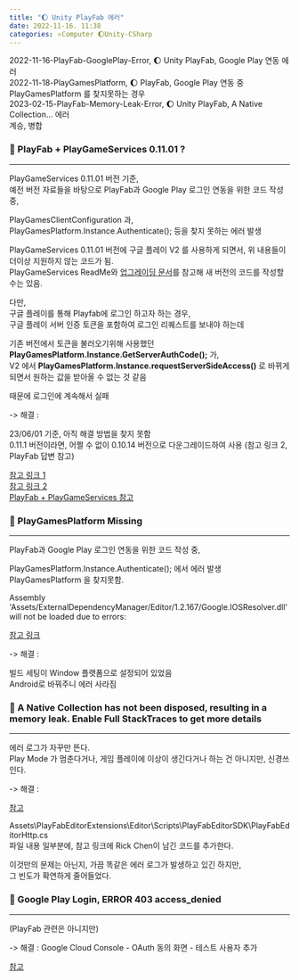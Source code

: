 ```yaml
---
title: "🌔 Unity PlayFab 에러"
date: 2022-11-16. 11:38
categories: ⭐Computer 🌔Unity-CSharp
---
```


2022-11-16-PlayFab-GooglePlay-Error, 🌔 Unity PlayFab, Google Play 연동 에러  
2022-11-18-PlayGamesPlatform, 🌔 PlayFab, Google Play 연동 중 PlayGamesPlatform 를 찾지못하는 경우  
2023-02-15-PlayFab-Memory-Leak-Error, 🌔 Unity PlayFab, A Native Collection... 에러  
계승, 병합  

### 💫 PlayFab + PlayGameServices 0.11.01 ?

---

PlayGameServices 0.11.01 버전 기준,  
예전 버전 자료들을 바탕으로 PlayFab과 Google Play 로그인 연동을 위한 코드 작성 중,

PlayGamesClientConfiguration 과,  
PlayGamesPlatform.Instance.Authenticate(); 등을 찾지 못하는 에러 발생  

PlayGameServices 0.11.01 버전에 구글 플레이 V2 를 사용하게 되면서, 위 내용들이 더이상 지원하지 않는 코드가 됨.  
PlayGameServices ReadMe와 [업그레이딩 문서](https://github.com/playgameservices/play-games-plugin-for-unity/blob/master/UPGRADING.txt)를 참고해 새 버전의 코드를 작성할 수는 있음.  

다만,  
구글 플레이를 통해 Playfab에 로그인 하고자 하는 경우,  
구글 플레이 서버 인증 토큰을 포함하여 로그인 리퀘스트를 보내야 하는데  

기존 버전에서 토큰을 불러오기위해 사용했던 **PlayGamesPlatform.Instance.GetServerAuthCode();** 가,  
V2 에서 **PlayGamesPlatform.Instance.requestServerSideAccess()** 로 바뀌게 되면서 원하는 값을 받아올 수 없는 것 같음  

때문에 로그인에 계속해서 실패  

-> 해결 :  

23/06/01 기준, 아직 해결 방법을 찾지 못함  
0.11.1 버전이라면, 어쩔 수 없이 0.10.14 버전으로 다운그레이드하여 사용 (참고 링크 2, PlayFab 답변 참고)  

[참고 링크 1](https://github.com/playgameservices/play-games-plugin-for-unity/issues/3141)  
[참고 링크 2](https://community.playfab.com/questions/61120/googleoauthnoidtokenincludedinresponse-when-loggin.html)  
[PlayFab + PlayGameServices 참고](https://stealnewspaper.tistory.com/2)  

### 💫 PlayGamesPlatform Missing

---

PlayFab과 Google Play 로그인 연동을 위한 코드 작성 중,

PlayGamesPlatform.Instance.Authenticate(); 에서 에러 발생  
PlayGamesPlatform 을 찾지못함.

Assembly 'Assets/ExternalDependencyManager/Editor/1.2.167/Google.IOSResolver.dll' will not be loaded due to errors:

[참고 링크](https://github.com/googlesamples/unity-jar-resolver/issues/441)

-> 해결 :  

빌드 세팅이 Window 플랫폼으로 설정되어 있었음  
Android로 바꿔주니 에러 사라짐  

### 💫 A Native Collection has not been disposed, resulting in a memory leak. Enable Full StackTraces to get more details

---

에러 로그가 자꾸만 뜬다.  
Play Mode 가 멈춘다거나, 게임 플레이에 이상이 생긴다거나 하는 건 아니지만, 신경쓰인다.  

-> 해결 :  

[참고](https://community.playfab.com/questions/65805/a-native-collection-has-not-been-disposed-resultin-1.html)  

Assets\PlayFabEditorExtensions\Editor\Scripts\PlayFabEditorSDK\PlayFabEditorHttp.cs  
파일 내용 일부분에, 참고 링크에 Rick Chen이 남긴 코드를 추가한다.  

이것만의 문제는 아닌지, 가끔 똑같은 에러 로그가 발생하고 있긴 하지만,  
그 빈도가 확연하게 줄어들었다.  

### 💫 Google Play Login, ERROR 403 access_denied

---

(PlayFab 관련은 아니지만)  

-> 해결 :
Google Cloud Console - OAuth 동의 화면 - 테스트 사용자 추가  

[참고](https://jeeu147.tistory.com/91)
